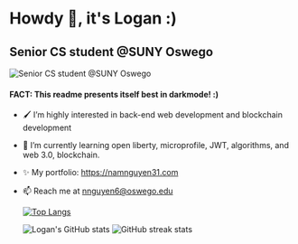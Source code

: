 # Howdy 👋, it's Logan :)
## Senior CS student @SUNY Oswego
![Senior CS student @SUNY Oswego](https://pbs.twimg.com/profile_banners/1042005380211986441/1642665132/1500x500)

#### FACT: This readme presents itself best in darkmode! :) 

- 🖌 I’m highly interested in back-end web development and blockchain development
- 🌱 I’m currently learning open liberty, microprofile, JWT, algorithms, and web 3.0, blockchain.
- ✨ My portfolio: https://namnguyen31.com
- 📫 Reach me at nnguyen6@oswego.edu



  [![Top Langs](https://github-readme-stats.vercel.app/api/top-langs/?username=lgad31vn&hide=css,html&langs_count=8&layout=compact&theme=gotham)](https://github.com/lgad31vn/github-readme-stats)

  ![Logan's GitHub stats](https://github-readme-stats.vercel.app/api?username=lgad31vn&hide=stars&show_icons=true&theme=gotham)
  ![GitHub streak stats](https://github-readme-streak-stats.herokuapp.com/?user=lgad31vn&theme=gotham)  
<!--   [![Readme Card](https://github-readme-stats.vercel.app/api/pin/?username=lgad31vn&repo=Hashtology-dapp&theme=gotham)](https://github.com/lgad31vn/Hashtology-dapp) -->


<!--   ![GitHub Activity Graph](https://activity-graph.herokuapp.com/graph?username=lgad31vn&theme=gotham&layout=compact)   -->

